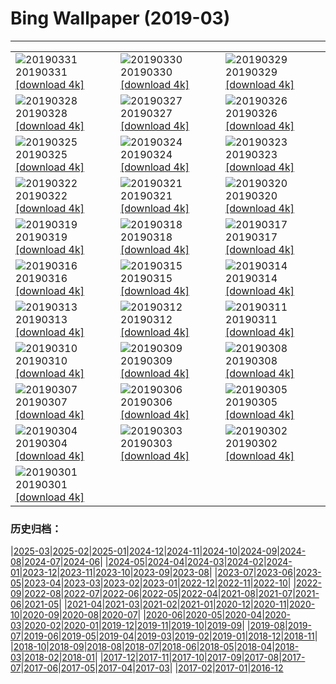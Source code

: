 # Bing Wallpaper (2019-03)
**************

<table><tr><td><img class="wallpaper" src="https://www.bing.com/th?id=OHR.MischiefCubs_ZH-CN5217361502_1920x1080.jpg" alt="20190331"> 20190331 <a href="https://www.bing.com/th?id=OHR.MischiefCubs_ZH-CN5217361502_UHD.jpg">[download 4k]</a></td><td><img class="wallpaper" src="https://www.bing.com/th?id=OHR.EiffelBelow_ZH-CN5149009072_1920x1080.jpg" alt="20190330"> 20190330 <a href="https://www.bing.com/th?id=OHR.EiffelBelow_ZH-CN5149009072_UHD.jpg">[download 4k]</a></td><td><img class="wallpaper" src="https://www.bing.com/th?id=OHR.EarthHourNYC_ZH-CN5111448023_1920x1080.jpg" alt="20190329"> 20190329 <a href="https://www.bing.com/th?id=OHR.EarthHourNYC_ZH-CN5111448023_UHD.jpg">[download 4k]</a></td></tr><tr><td><img class="wallpaper" src="https://www.bing.com/th?id=OHR.AurovilleIndia_ZH-CN4983141175_1920x1080.jpg" alt="20190328"> 20190328 <a href="https://www.bing.com/th?id=OHR.AurovilleIndia_ZH-CN4983141175_UHD.jpg">[download 4k]</a></td><td><img class="wallpaper" src="https://www.bing.com/th?id=OHR.RufousTailed_ZH-CN1593368869_1920x1080.jpg" alt="20190327"> 20190327 <a href="https://www.bing.com/th?id=OHR.RufousTailed_ZH-CN1593368869_UHD.jpg">[download 4k]</a></td><td><img class="wallpaper" src="https://www.bing.com/th?id=OHR.SapBuckets_ZH-CN1480198637_1920x1080.jpg" alt="20190326"> 20190326 <a href="https://www.bing.com/th?id=OHR.SapBuckets_ZH-CN1480198637_UHD.jpg">[download 4k]</a></td></tr><tr><td><img class="wallpaper" src="https://www.bing.com/th?id=OHR.SakuraFes_ZH-CN1341601988_1920x1080.jpg" alt="20190325"> 20190325 <a href="https://www.bing.com/th?id=OHR.SakuraFes_ZH-CN1341601988_UHD.jpg">[download 4k]</a></td><td><img class="wallpaper" src="https://www.bing.com/th?id=OHR.AthensNight_ZH-CN1280970241_1920x1080.jpg" alt="20190324"> 20190324 <a href="https://www.bing.com/th?id=OHR.AthensNight_ZH-CN1280970241_UHD.jpg">[download 4k]</a></td><td><img class="wallpaper" src="https://www.bing.com/th?id=OHR.PWSRecovery_ZH-CN1234475074_1920x1080.jpg" alt="20190323"> 20190323 <a href="https://www.bing.com/th?id=OHR.PWSRecovery_ZH-CN1234475074_UHD.jpg">[download 4k]</a></td></tr><tr><td><img class="wallpaper" src="https://www.bing.com/th?id=OHR.HolePunchClouds_ZH-CN1184083504_1920x1080.jpg" alt="20190322"> 20190322 <a href="https://www.bing.com/th?id=OHR.HolePunchClouds_ZH-CN1184083504_UHD.jpg">[download 4k]</a></td><td><img class="wallpaper" src="https://www.bing.com/th?id=OHR.TashkurganGrasslands_ZH-CN1141881683_1920x1080.jpg" alt="20190321"> 20190321 <a href="https://www.bing.com/th?id=OHR.TashkurganGrasslands_ZH-CN1141881683_UHD.jpg">[download 4k]</a></td><td><img class="wallpaper" src="https://www.bing.com/th?id=OHR.springequinox_ZH-CN1099430476_1920x1080.jpg" alt="20190320"> 20190320 <a href="https://www.bing.com/th?id=OHR.springequinox_ZH-CN1099430476_UHD.jpg">[download 4k]</a></td></tr><tr><td><img class="wallpaper" src="https://www.bing.com/th?id=OHR.EarlyBloomer_ZH-CN1044452089_1920x1080.jpg" alt="20190319"> 20190319 <a href="https://www.bing.com/th?id=OHR.EarlyBloomer_ZH-CN1044452089_UHD.jpg">[download 4k]</a></td><td><img class="wallpaper" src="https://www.bing.com/th?id=OHR.FallasBonfire_ZH-CN0990476822_1920x1080.jpg" alt="20190318"> 20190318 <a href="https://www.bing.com/th?id=OHR.FallasBonfire_ZH-CN0990476822_UHD.jpg">[download 4k]</a></td><td><img class="wallpaper" src="https://www.bing.com/th?id=OHR.TofinoCoast_ZH-CN0950198582_1920x1080.jpg" alt="20190317"> 20190317 <a href="https://www.bing.com/th?id=OHR.TofinoCoast_ZH-CN0950198582_UHD.jpg">[download 4k]</a></td></tr><tr><td><img class="wallpaper" src="https://www.bing.com/th?id=OHR.TaoiseachDept_ZH-CN0902989482_1920x1080.jpg" alt="20190316"> 20190316 <a href="https://www.bing.com/th?id=OHR.TaoiseachDept_ZH-CN0902989482_UHD.jpg">[download 4k]</a></td><td><img class="wallpaper" src="https://www.bing.com/th?id=OHR.ChitalDawn_ZH-CN0851079165_1920x1080.jpg" alt="20190315"> 20190315 <a href="https://www.bing.com/th?id=OHR.ChitalDawn_ZH-CN0851079165_UHD.jpg">[download 4k]</a></td><td><img class="wallpaper" src="https://www.bing.com/th?id=OHR.SeptimiusSeverus_ZH-CN0799811992_1920x1080.jpg" alt="20190314"> 20190314 <a href="https://www.bing.com/th?id=OHR.SeptimiusSeverus_ZH-CN0799811992_UHD.jpg">[download 4k]</a></td></tr><tr><td><img class="wallpaper" src="https://www.bing.com/th?id=OHR.AgriculturalPi_ZH-CN9754138523_1920x1080.jpg" alt="20190313"> 20190313 <a href="https://www.bing.com/th?id=OHR.AgriculturalPi_ZH-CN9754138523_UHD.jpg">[download 4k]</a></td><td><img class="wallpaper" src="https://www.bing.com/th?id=OHR.Uranus_ZH-CN9689723562_1920x1080.jpg" alt="20190312"> 20190312 <a href="https://www.bing.com/th?id=OHR.Uranus_ZH-CN9689723562_UHD.jpg">[download 4k]</a></td><td><img class="wallpaper" src="https://www.bing.com/th?id=OHR.SpainRioTinto_ZH-CN9632593185_1920x1080.jpg" alt="20190311"> 20190311 <a href="https://www.bing.com/th?id=OHR.SpainRioTinto_ZH-CN9632593185_UHD.jpg">[download 4k]</a></td></tr><tr><td><img class="wallpaper" src="https://www.bing.com/th?id=OHR.LeopardNamibia_ZH-CN9585068449_1920x1080.jpg" alt="20190310"> 20190310 <a href="https://www.bing.com/th?id=OHR.LeopardNamibia_ZH-CN9585068449_UHD.jpg">[download 4k]</a></td><td><img class="wallpaper" src="https://www.bing.com/th?id=OHR.BagpipeOpera_ZH-CN9506207351_1920x1080.jpg" alt="20190309"> 20190309 <a href="https://www.bing.com/th?id=OHR.BagpipeOpera_ZH-CN9506207351_UHD.jpg">[download 4k]</a></td><td><img class="wallpaper" src="https://www.bing.com/th?id=OHR.GrapeHarvest_ZH-CN9372743517_1920x1080.jpg" alt="20190308"> 20190308 <a href="https://www.bing.com/th?id=OHR.GrapeHarvest_ZH-CN9372743517_UHD.jpg">[download 4k]</a></td></tr><tr><td><img class="wallpaper" src="https://www.bing.com/az/hprichbg/rb/Policewomen_ZH-CN9260416327_1920x1080.jpg" alt="20190307"> 20190307 <a href="https://www.bing.com/az/hprichbg/rb/Policewomen_ZH-CN9260416327_UHD.jpg">[download 4k]</a></td><td><img class="wallpaper" src="https://www.bing.com/az/hprichbg/rb/BrittlebushBloom_ZH-CN9198170508_1920x1080.jpg" alt="20190306"> 20190306 <a href="https://www.bing.com/az/hprichbg/rb/BrittlebushBloom_ZH-CN9198170508_UHD.jpg">[download 4k]</a></td><td><img class="wallpaper" src="https://www.bing.com/az/hprichbg/rb/Cefalu_ZH-CN9108906653_1920x1080.jpg" alt="20190305"> 20190305 <a href="https://www.bing.com/az/hprichbg/rb/Cefalu_ZH-CN9108906653_UHD.jpg">[download 4k]</a></td></tr><tr><td><img class="wallpaper" src="https://www.bing.com/az/hprichbg/rb/MardiGrasIndians_ZH-CN9075989964_1920x1080.jpg" alt="20190304"> 20190304 <a href="https://www.bing.com/az/hprichbg/rb/MardiGrasIndians_ZH-CN9075989964_UHD.jpg">[download 4k]</a></td><td><img class="wallpaper" src="https://www.bing.com/az/hprichbg/rb/ElephantMarch_ZH-CN8771717837_1920x1080.jpg" alt="20190303"> 20190303 <a href="https://www.bing.com/az/hprichbg/rb/ElephantMarch_ZH-CN8771717837_UHD.jpg">[download 4k]</a></td><td><img class="wallpaper" src="https://www.bing.com/az/hprichbg/rb/FinWhale_ZH-CN9010064973_1920x1080.jpg" alt="20190302"> 20190302 <a href="https://www.bing.com/az/hprichbg/rb/FinWhale_ZH-CN9010064973_UHD.jpg">[download 4k]</a></td></tr><tr><td><img class="wallpaper" src="https://www.bing.com/az/hprichbg/rb/VinicuncaMountain_ZH-CN8884315159_1920x1080.jpg" alt="20190301"> 20190301 <a href="https://www.bing.com/az/hprichbg/rb/VinicuncaMountain_ZH-CN8884315159_UHD.jpg">[download 4k]</a></td><td></td><td></td></tr></table>

### 历史归档：

|[2025-03](/../2025-03/2025-03.md)|[2025-02](/../2025-02/2025-02.md)|[2025-01](/../2025-01/2025-01.md)|[2024-12](/../2024-12/2024-12.md)|[2024-11](/../2024-11/2024-11.md)|[2024-10](/../2024-10/2024-10.md)|[2024-09](/../2024-09/2024-09.md)|[2024-08](/../2024-08/2024-08.md)|[2024-07](/../2024-07/2024-07.md)|[2024-06](/../2024-06/2024-06.md)|
|[2024-05](/../2024-05/2024-05.md)|[2024-04](/../2024-04/2024-04.md)|[2024-03](/../2024-03/2024-03.md)|[2024-02](/../2024-02/2024-02.md)|[2024-01](/../2024-01/2024-01.md)|[2023-12](/../2023-12/2023-12.md)|[2023-11](/../2023-11/2023-11.md)|[2023-10](/../2023-10/2023-10.md)|[2023-09](/../2023-09/2023-09.md)|[2023-08](/../2023-08/2023-08.md)|
|[2023-07](/../2023-07/2023-07.md)|[2023-06](/../2023-06/2023-06.md)|[2023-05](/../2023-05/2023-05.md)|[2023-04](/../2023-04/2023-04.md)|[2023-03](/../2023-03/2023-03.md)|[2023-02](/../2023-02/2023-02.md)|[2023-01](/../2023-01/2023-01.md)|[2022-12](/../2022-12/2022-12.md)|[2022-11](/../2022-11/2022-11.md)|[2022-10](/../2022-10/2022-10.md)|
|[2022-09](/../2022-09/2022-09.md)|[2022-08](/../2022-08/2022-08.md)|[2022-07](/../2022-07/2022-07.md)|[2022-06](/../2022-06/2022-06.md)|[2022-05](/../2022-05/2022-05.md)|[2022-04](/../2022-04/2022-04.md)|[2021-08](/../2021-08/2021-08.md)|[2021-07](/../2021-07/2021-07.md)|[2021-06](/../2021-06/2021-06.md)|[2021-05](/../2021-05/2021-05.md)|
|[2021-04](/../2021-04/2021-04.md)|[2021-03](/../2021-03/2021-03.md)|[2021-02](/../2021-02/2021-02.md)|[2021-01](/../2021-01/2021-01.md)|[2020-12](/../2020-12/2020-12.md)|[2020-11](/../2020-11/2020-11.md)|[2020-10](/../2020-10/2020-10.md)|[2020-09](/../2020-09/2020-09.md)|[2020-08](/../2020-08/2020-08.md)|[2020-07](/../2020-07/2020-07.md)|
|[2020-06](/../2020-06/2020-06.md)|[2020-05](/../2020-05/2020-05.md)|[2020-04](/../2020-04/2020-04.md)|[2020-03](/../2020-03/2020-03.md)|[2020-02](/../2020-02/2020-02.md)|[2020-01](/../2020-01/2020-01.md)|[2019-12](/../2019-12/2019-12.md)|[2019-11](/../2019-11/2019-11.md)|[2019-10](/../2019-10/2019-10.md)|[2019-09](/../2019-09/2019-09.md)|
|[2019-08](/../2019-08/2019-08.md)|[2019-07](/../2019-07/2019-07.md)|[2019-06](/../2019-06/2019-06.md)|[2019-05](/../2019-05/2019-05.md)|[2019-04](/../2019-04/2019-04.md)|[2019-03](/2019-03.md)|[2019-02](/../2019-02/2019-02.md)|[2019-01](/../2019-01/2019-01.md)|[2018-12](/../2018-12/2018-12.md)|[2018-11](/../2018-11/2018-11.md)|
|[2018-10](/../2018-10/2018-10.md)|[2018-09](/../2018-09/2018-09.md)|[2018-08](/../2018-08/2018-08.md)|[2018-07](/../2018-07/2018-07.md)|[2018-06](/../2018-06/2018-06.md)|[2018-05](/../2018-05/2018-05.md)|[2018-04](/../2018-04/2018-04.md)|[2018-03](/../2018-03/2018-03.md)|[2018-02](/../2018-02/2018-02.md)|[2018-01](/../2018-01/2018-01.md)|
|[2017-12](/../2017-12/2017-12.md)|[2017-11](/../2017-11/2017-11.md)|[2017-10](/../2017-10/2017-10.md)|[2017-09](/../2017-09/2017-09.md)|[2017-08](/../2017-08/2017-08.md)|[2017-07](/../2017-07/2017-07.md)|[2017-06](/../2017-06/2017-06.md)|[2017-05](/../2017-05/2017-05.md)|[2017-04](/../2017-04/2017-04.md)|[2017-03](/../2017-03/2017-03.md)|
|[2017-02](/../2017-02/2017-02.md)|[2017-01](/../2017-01/2017-01.md)|[2016-12](/../2016-12/2016-12.md)